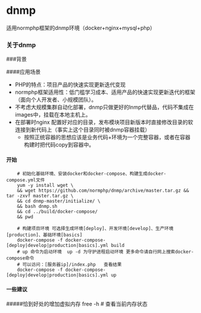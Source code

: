 # dnmp
适用normphp框架的dnmp环境（docker+nginx+mysql+php）
### 关于dnmp

###背景

####应用场景
* PHP的特点：项目产品的快速实现更新迭代变现
* normphp框架适用性：低门槛学习成本、适用产品的快速实现更新迭代的框架（面向个人开发者、小规模团队）。
* 不考虑大规模集群自动化部署，dnmp只做更好的lnmp代替品，代码不集成在images中，挂载在本地主机上。
* 在部署时nginx 配置好对应的目录，发布模块项目新版本时直接修改目录的软连接到新代码上（事实上这个目录同时被dnmp容器挂载）
    *   按照正统容器的思想应该是业务代码+环境为一个完整容器，或者在容器构建时把代码copy到容器中。
#### 开始
        # 初始化基础环境、安装docker和docker-compose、构建生成docker-compose.yml文件
        yum -y install wget \
        && wget https://github.com/normphp/dnmp/archive/master.tar.gz && tar -zxvf master.tar.gz \
        && cd dnmp-master/initialize/ \
        && bash dnmp.sh
        && cd ../build/docker-compose/ 
        && pwd
        
        # 构建项目环境 可选择生成环境[deploy]、开发环境[develop]、生产环境[production]、基础环境[basics]
        docker-compose -f docker-compose-[deploy|develop|production|basics].yml build
        # up 命令为启动环境  up -d 为守护进程启动环境 更多命令请自行网上搜索docker-compose命令
        # 可以访问：[服务器ip]/index.php   查看结果
        docker-compose -f docker-compose-[deploy|develop|production|basics].yml up
#### 一些建议
#####恰到好处的增加虚拟内存
    free -h # 查看当前内存状态
        

